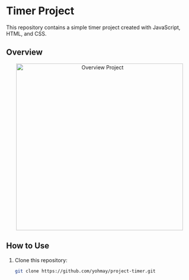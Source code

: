# Timer Project

This repository contains a simple timer project created with JavaScript, HTML, and CSS.

## Overview
<p align="center">
  <img src="https://github.com/yohmay/project-timer/blob/main/src/assets/images/timer-video.gif" alt="Overview Project" width="450">
</p>

## How to Use

1. Clone this repository:

   ```bash
   git clone https://github.com/yohmay/project-timer.git
